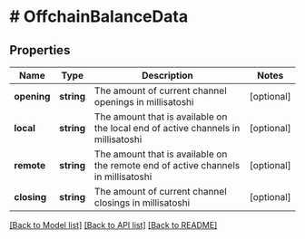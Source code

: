 # # OffchainBalanceData

## Properties

Name | Type | Description | Notes
------------ | ------------- | ------------- | -------------
**opening** | **string** | The amount of current channel openings in millisatoshi | [optional]
**local** | **string** | The amount that is available on the local end of active channels in millisatoshi | [optional]
**remote** | **string** | The amount that is available on the remote end of active channels in millisatoshi | [optional]
**closing** | **string** | The amount of current channel closings in millisatoshi | [optional]

[[Back to Model list]](../../README.md#models) [[Back to API list]](../../README.md#endpoints) [[Back to README]](../../README.md)
